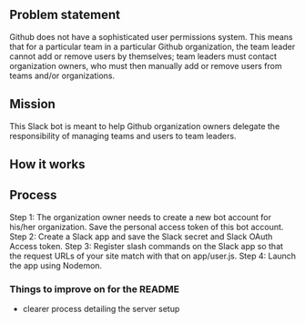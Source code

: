 ## Problem statement
Github does not have a sophisticated user permissions system. This means that for a particular team in a particular Github organization, the team leader cannot add or remove users by themselves; team leaders must contact organization owners, who must then manually add or remove users from teams and/or organizations.

## Mission
This Slack bot is meant to help Github organization owners delegate the responsibility of managing teams and users to team leaders. 

## How it works

## Process

Step 1: The organization owner needs to create a new bot account for his/her organization. Save the personal access token of this bot account.
Step 2: Create a Slack app and save the Slack secret and Slack OAuth Access token.
Step 3: Register slash commands on the Slack app so that the request URLs of your site match with that on app/user.js.
Step 4: Launch the app using Nodemon.

### Things to improve on for the README
- clearer process detailing the server setup

